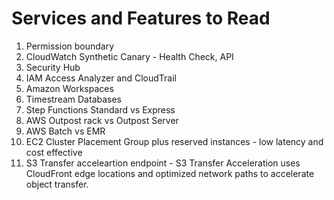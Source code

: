 # Services and Features to Read

1. Permission boundary
2. CloudWatch Synthetic Canary - Health Check, API
3. Security Hub
4. IAM Access Analyzer and CloudTrail
5. Amazon Workspaces
6. Timestream Databases
7. Step Functions Standard vs Express
8. AWS Outpost rack vs Outpost Server
9. AWS Batch vs EMR
10. EC2 Cluster Placement Group plus reserved instances - low latency and cost effective
11. S3 Transfer acceleartion endpoint -  S3 Transfer Acceleration uses CloudFront edge locations and optimized network paths to accelerate object transfer.


